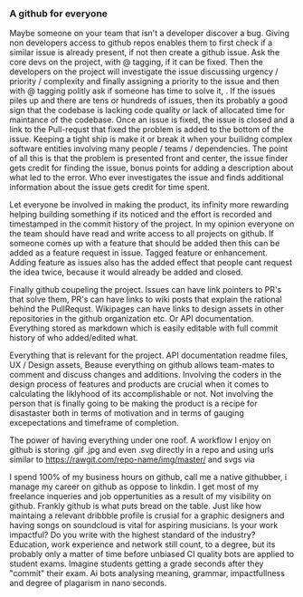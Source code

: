 

### A github for everyone
Maybe someone on your team that isn't a developer discover a bug. Giving non developers access to github repos enables them to first check if a similar issue is already present, if not then create a github issue. Ask the core devs on the project, with @ tagging, if it can be fixed. Then the developers on the project will investigate the issue discussing urgency / priority / complexity and finally assigning a priority to the issue and then with @ tagging politly ask if someone has time to solve it, . If the issues piles up and there are tens or hundreds of issues, then its probably a good sign that the codebase is lacking code quality or lack of allocated time for maintance of the codebase. Once an issue is fixed, the issue is closed and a link to the Pull-requst that fixed the problem is added to the bottom of the issue. Keeping a tight ship is make it or break it when your builidng complex software entities involving many people / teams / dependencies. The point of all this is that the problem is presented front and center, the issue finder gets credit for finding the issue, bonus points for adding a description about what led to the error. Who ever investigates the issue and finds additional information about the issue gets credit for time spent. 

Let everyone be involved in making the product, its infinity more rewarding helping building something if its noticed and the effort is recorded and timestamped in the commit history of the project. In my opinion everyone on the team should have read and write access to all projects on github. If someone comes up with a feature that should be added then this can be added as a feature request in issue. Tagged feature or enhancement. Adding feature as issues also has the added effect that people cant request the idea twice, because it would already be added and closed. 

Finally github coupeling the project. Issues can have link pointers to PR's that solve them, PR's can have links to wiki posts that explain the rational behind the PullRequst. Wikipages can have links to design assets in other repositories in the github organization etc. Or API documentation. Everything stored as markdown which is easily editable with full commit history of who added/edited what. 

Everything that is relevant for the project. API documentation readme files, UX / Design assets, Beause everything on github allows team-mates to comment and discuss changes and additions. Involving the coders in the design process of features and products are crucial when it comes to calculating the liklyhood of its accomplishable or not. Not involving the person that is finally going to be making the product is a recipe for disastaster both in terms of motivation and in terms of gauging excepectations and timeframe of completion. 


The power of having everything under one roof. A workflow I enjoy on github is storing .gif .jpg and even .svg directly in a repo and using urls similar to https://rawgit.com/repo-name/img/master/ and svgs via 

I spend 100% of my business hours on github, call me a native githubber, i manage my career on github as oppose to linkdin. I get most of my freelance inqueries and job oppertunities as a result of my visibility on github. Frankly github is what puts bread on the table. 
Just like how maintaing a relevant dribbble profile is crusial for a graphic designers and having songs on soundcloud is vital for aspiring musicians. Is your work impactful? Do you write with the highest standard of the industry? Education, work experience and network still count, to a degree, but its probably only a matter of time before unbiased CI quality bots are applied to student exams. Imagine students getting a grade seconds after they "commit" their exam. Ai bots analysing meaning, grammar, impactfullness and degree of plagarism in nano seconds. 